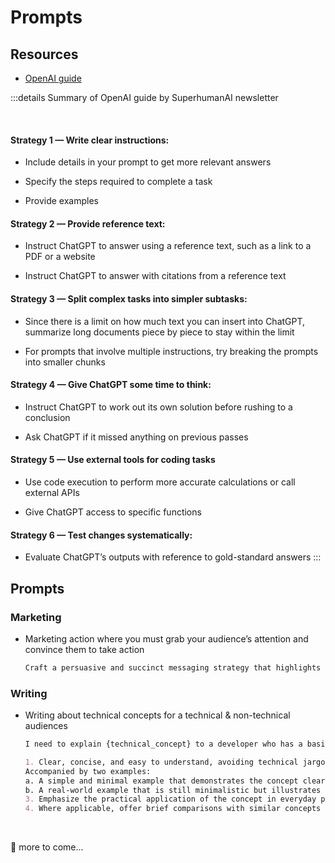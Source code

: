 # Prompts

## Resources

- [OpenAI guide](https://platform.openai.com/docs/guides/prompt-engineering)

:::details Summary of OpenAI guide by SuperhumanAI newsletter

<br>

#### Strategy 1 — Write clear instructions:

- Include details in your prompt to get more relevant answers

- Specify the steps required to complete a task

- Provide examples

####  Strategy 2 — Provide reference text:

- Instruct ChatGPT to answer using a reference text, such as a link to a PDF or a website

- Instruct ChatGPT to answer with citations from a reference text

#### Strategy 3 — Split complex tasks into simpler subtasks:

- Since there is a limit on how much text you can insert into ChatGPT, summarize long documents piece by piece to stay within the limit

- For prompts that involve multiple instructions, try breaking the prompts into smaller chunks

####  Strategy 4 — Give ChatGPT some time to think:

- Instruct ChatGPT to work out its own solution before rushing to a conclusion

- Ask ChatGPT if it missed anything on previous passes

#### Strategy 5 — Use external tools for coding tasks

- Use code execution to perform more accurate calculations or call external APIs

- Give ChatGPT access to specific functions

#### Strategy 6 — Test changes systematically:

- Evaluate ChatGPT’s outputs with reference to gold-standard answers
:::

## Prompts

### Marketing

- Marketing action where you must grab your audience’s attention and convince them to take action

    ```md
    Craft a persuasive and succinct messaging strategy that highlights the key selling points of {product/service} and encourages customers to buy. Keep the content persuasive and to the point.
    ```

### Writing

- Writing about technical concepts for a technical & non-technical audiences

    ```md
    I need to explain {technical_concept} to a developer who has a basic understanding of programming but may be unfamiliar with the specific concept I'm addressing. The explanation should be:

    1. Clear, concise, and easy to understand, avoiding technical jargon or complex language that might confuse someone who isn't an expert in the field.
    Accompanied by two examples:
    a. A simple and minimal example that demonstrates the concept clearly without any extra content or complexities.
    b. A real-world example that is still minimalistic but illustrates how the concept can be applied in practical scenarios. Ensure that this example is relevant to common development tasks and avoids unnecessary details.
    3. Emphasize the practical application of the concept in everyday programming tasks, helping the developer to see the direct relevance and utility of the concept.
    4. Where applicable, offer brief comparisons with similar concepts to provide context and deepen understanding, while keeping these comparisons concise and to the point.
    ```

<br />

👀 more to come...
